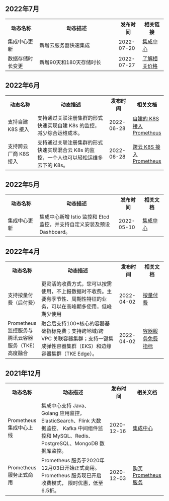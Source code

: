 ## 2022年7月

<table>
	<tr align="center">
        <th style="width: 20%;">动态名称</th><th style="width: 50%;">动态描述</th>
        <th style="width: 15%;">发布时间</th><th style="width: 15%;">相关链接</th></tr>
				    	<tr>
        <td> 集成中心更新</td>
				<td>新增云服务器快速集成</td>
        <td>2022-07-20</td>
        <td>
				  <a href="https://cloud.tencent.com/document/product/1416/55782">集成中心</a></td>
      </td>
</tr>
	    	<tr>
        <td> 数据存储时长变更</td>
				<td>新增90天和180天存储时长</td>
        <td>2022-07-27</td>
        <td>
        <a href="https://cloud.tencent.com/document/product/1416/65379#.E5.AE.9E.E4.BE.8B.E4.BB.B7.E6.A0.BC">了解相关价格</a></td>
</tr>
</table>



## 2022年6月
<table>
	<tr align="center">
        <th style="width: 20%;">动态名称</th><th style="width: 50%;">动态描述</th>
        <th style="width: 15%;">发布时间</th><th style="width: 15%;">相关文档</th></tr>
				    	<tr>
        <td> 支持自建 K8S 接入</td>
				<td>支持通过关联注册集群的形式快速实现自建 K8s 的监控，减少综合运维成本。</td>
        <td>2022-06-28</td>
        <td>
        <a href="https://cloud.tencent.com/document/product/1416/76104">自建的 K8S 接入 Prometheus</a></td>
</tr>
	    	<tr>
        <td> 支持跨云厂商 K8S 接入</td>
				<td>支持通过关联注册集群的形式快速实现混合云 K8s 的监控，一个人也可以轻松运维多云下的 K8s。</td>
        <td>2022-06-28</td>
        <td>
        <a href="https://cloud.tencent.com/document/product/1416/76105">跨云 K8S 接入 Prometheus</a></td>
</tr>
</table>


## 2022年5月
<table>
	<tr align="center">
        <th style="width: 20%;">动态名称</th><th style="width: 50%;">动态描述</th>
        <th style="width: 15%;">发布时间</th><th style="width: 15%;">相关文档</th></tr>
				    	<tr>
        <td> 集成中心更新</td>
				<td>集成中心新增 Istio 监控和 Etcd 监控，并支持自定义安装及预设 Dashboard。</td>
        <td>2022-05-10</td>
        <td>
        <a href="https://cloud.tencent.com/document/product/1416/55782">集成中心</a></td>
</tr>
</table>


## 2022年4月
<table>
	<tr align="center">
        <th style="width: 20%;">动态名称</th><th style="width: 50%;">动态描述</th>
        <th style="width: 15%;">发布时间</th><th style="width: 15%;">相关文档</th></tr>
				    	<tr>
        <td> 支持按量付费（后付费） </td>
				<td>更灵活的收费方式，您可以按需使用，不上报数据时不收费。主要有季节性、周期性特征的业务，可以在高峰期多使用，低峰期少使用</td>
        <td>2022-04-02</td>
        <td>
        <a href="https://cloud.tencent.com/document/product/1416/65379">按量付费</a></td>
</tr>
				<tr>
        <td>Prometheus 监控服务与腾讯云容器服务（TKE）高度融合</td>
        <td>融合后支持100+核心的容器基础指标免费；支持跨地域/跨 VPC 关联容器集群；支持一键集成弹性容器集群（EKS）和边缘容器集群（TKE Edge）。</td>
        <td>2022-04-02</td>
        <td>
        <a href="https://cloud.tencent.com/document/product/1416/65380">容器服务免费指标</a></td>
</tr>
</table>



## 2021年12月

<table>
	<tr align="center">
        <th style="width: 20%;">动态名称</th><th style="width: 50%;">动态描述</th>
        <th style="width: 15%;">发布时间</th><th style="width: 15%;">相关文档</th></tr>
				    	<tr>
        <td> Prometheus 集成中心上线 </td>
				<td>集成中心支持 Java、 Golang 应用监控，ElasticSearch、Flink 大数据监控、 Kafka 中间组件监控和 MySQL、Redis、PostgreSQL、MongoDB 数据库监控。</td>
        <td>2020-12-16</td>
        <td>
        <a href="https://cloud.tencent.com/document/product/1416/55782">集成中心</a></td>
</tr>
				<tr>
        <td>Prometheus 服务正式商用</td>
        <td>Prometheus 服务于2020年12月03日开始正式商用。 Prometheus 服务现已开启收费模式， 限时优惠，低至6.5折。</td>
        <td>2020-12-03</td>
        <td>
        <a href="https://cloud.tencent.com/document/product/1416/55773">购买 Prometheus 服务</a></td>
</tr>
</table>
